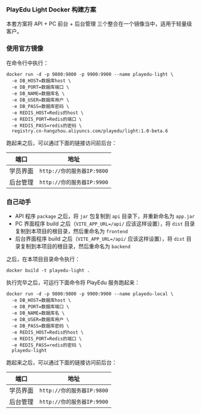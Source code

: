 ### PlayEdu Light Docker 构建方案

本套方案将 API + PC 前台 + 后台管理 三个整合在一个镜像当中，适用于轻量级客户。

### 使用官方镜像

在命令行中执行：

```
docker run -d -p 9800:9800 -p 9900:9900 --name playedu-light \
  -e DB_HOST=数据库host \
  -e DB_PORT=数据库端口 \
  -e DB_NAME=数据库名 \
  -e DB_USER=数据库用户 \
  -e DB_PASS=数据库密码 \
  -e REDIS_HOST=Redis的host \
  -e REDIS_PORT=Redis的端口 \
  -e REDIS_PASS=redis的密码 \
  registry.cn-hangzhou.aliyuncs.com/playedu/light:1.0-beta.6
```

跑起来之后，可以通过下面的链接访问前后台：

| 端口     | 地址                       |
| -------- | -------------------------- |
| 学员界面 | `http://你的服务器IP:9800` |
| 后台管理 | `http://你的服务器IP:9900` |


### 自己动手

- API 程序 `package` 之后，将 `jar` 包复制到 `api` 目录下，并重新命名为 `app.jar`
- PC 界面程序 build 之后（`VITE_APP_URL=/api/` 应该这样设置），将 `dist` 目录复制到本项目的根目录，然后重命名为 `frontend`
- 后台界面程序 build 之后（`VITE_APP_URL=/api/` 应该这样设置），将 `dist` 目录复制到本项目的根目录，然后重命名为 `backend`

之后，在本项目目录命令执行：

```
docker build -t playedu-light .
```

执行完毕之后，可运行下面命令将 PlayEdu 服务跑起来：

```
docker run -d -p 9800:9800 -p 9900:9900 --name playedu-local \
  -e DB_HOST=数据库host \
  -e DB_PORT=数据库端口 \
  -e DB_NAME=数据库名 \
  -e DB_USER=数据库用户 \
  -e DB_PASS=数据库密码 \
  -e REDIS_HOST=Redis的host \
  -e REDIS_PORT=Redis的端口 \
  -e REDIS_PASS=redis的密码 \
  playedu-light
```

跑起来之后，可以通过下面的链接访问前后台：

| 端口     | 地址                       |
| -------- | -------------------------- |
| 学员界面 | `http://你的服务器IP:9800` |
| 后台管理 | `http://你的服务器IP:9900` |
